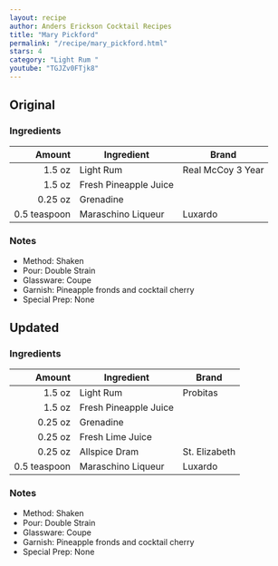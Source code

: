 ```yaml
---
layout: recipe
author: Anders Erickson Cocktail Recipes
title: "Mary Pickford"
permalink: "/recipe/mary_pickford.html"
stars: 4
category: "Light Rum "
youtube: "TGJZv0FTjk8"
---
```


<div class="subrecipe" markdown="1">

## Original

### Ingredients

|  Amount  | Ingredient               | Brand          |
| -----------: | --------------------- | ----------------- |
|       1.5 oz | Light Rum             | Real McCoy 3 Year |
|       1.5 oz | Fresh Pineapple Juice |
|      0.25 oz | Grenadine             |
| 0.5 teaspoon | Maraschino Liqueur    | Luxardo           |

### Notes

- Method: Shaken
- Pour: Double Strain
- Glassware: Coupe
- Garnish: Pineapple fronds and cocktail cherry
- Special Prep: None

</div>
<div class="subrecipe" markdown="1">

## Updated

### Ingredients

|  Amount  | Ingredient               | Brand          |
| -----------: | --------------------- | ------------- |
|       1.5 oz | Light Rum             | Probitas      |
|       1.5 oz | Fresh Pineapple Juice |
|      0.25 oz | Grenadine             |
|      0.25 oz | Fresh Lime Juice      |
|      0.25 oz | Allspice Dram         | St. Elizabeth |
| 0.5 teaspoon | Maraschino Liqueur    | Luxardo       |

### Notes

- Method: Shaken
- Pour: Double Strain
- Glassware: Coupe
- Garnish: Pineapple fronds and cocktail cherry
- Special Prep: None

</div>
